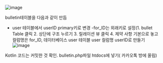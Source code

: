 
![image](https://github.com/rlaaudgjs2/Travel_app/assets/68803644/54895f10-c724-4833-941d-1a70eb7d2cc7)

  bulletin테이블을 다음과 같이 만듬
  - user 테이블에서 userID primary키로 변경
  -for_ID는 외래키로 설정(1. bullet Table 클릭 2. 상단에 구조 누르기 3. 릴레이션 뷰 클릭 4. 제약 사항 기본으로 놓고 컬럼명은 for_ID, 데이터베이스 user 테이블 user 컬럼명 userID로 만들기 
  ![image](https://github.com/rlaaudgjs2/Travel_app/assets/68803644/4264cb79-32bd-4e4f-aac4-34e8ecee984d)

  Kotlin 코드는 커밋한 것 확인. 
  bulletin.php파일 htdocs에 넣기( 카카오톡 방에 올림)
  
